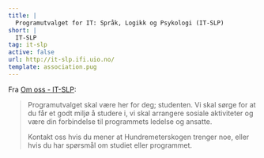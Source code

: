 ```yaml
---
title: |
  Programutvalget for IT: Språk, Logikk og Psykologi (IT-SLP)
short: |
  IT-SLP
tag: it-slp
active: false
url: http://it-slp.ifi.uio.no/
template: association.pug
---
```


Fra [Om oss - IT-SLP](http://it-slp.ifi.uio.no/om_oss.html):

> Programutvalget skal være her for deg; studenten. 
> Vi skal sørge for at du får et godt miljø å studere i, vi skal arrangere sosiale aktiviteter og være din forbindelse til programmets ledelse og ansatte. 
>
> Kontakt oss hvis du mener at Hundremeterskogen trenger noe, eller hvis du har spørsmål om studiet eller programmet. 